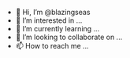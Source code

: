 - 👋 Hi, I’m @blazingseas
- 👀 I’m interested in ...
- 🌱 I’m currently learning ...
- 💞️ I’m looking to collaborate on ...
- 📫 How to reach me ...

<!---
blazingseas/blazingseas is a ✨ special ✨ repository because its `README.md` (this file) appears on your GitHub profile.
You can click the Preview link to take a look at your changes.
--->
